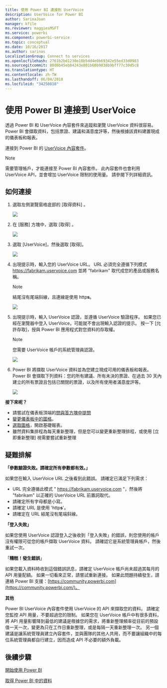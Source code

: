 ```yaml
---
title: 使用 Power BI 連接到 UserVoice
description: UserVoice for Power BI
author: SarinaJoan
manager: kfile
ms.reviewer: maggiesMSFT
ms.service: powerbi
ms.component: powerbi-service
ms.topic: conceptual
ms.date: 10/16/2017
ms.author: sarinas
LocalizationGroup: Connect to services
ms.openlocfilehash: 2761b2bd1230e18b5dd4e0b69342e55ed33d0983
ms.sourcegitcommit: 80d6b45eb84243e801b60b9038b9bff77c30d5c8
ms.translationtype: HT
ms.contentlocale: zh-TW
ms.lasthandoff: 06/04/2018
ms.locfileid: "34250818"
---
```

# <a name="connect-to-uservoice-with-power-bi"></a>使用 Power BI 連接到 UserVoice
透過 Power BI 和 UserVoice 內容套件來追蹤和瀏覽 UserVoice 資料很容易。 Power BI 會擷取資料，包括票證、建議和滿意度評等，然後根據該資料建置現成的儀表板和報表。

連接到 Power BI 的 [UserVoice 內容套件](https://app.powerbi.com/getdata/services/uservoice)。

>[!NOTE]
>需要管理帳戶，才能連接至 Power BI 內容套件。 此內容套件也會利用 UserVoice API，並會增加 UserVoice 限制的使用量。 請參閱下列詳細資訊。

## <a name="how-to-connect"></a>如何連接
1. 選取左側瀏覽窗格底部的 [取得資料]  。
   
   ![](media/service-connect-to-uservoice/pbi_getdata.png)
2. 在 [服務]  方塊中，選取 [取得] 。
   
   ![](media/service-connect-to-uservoice/pbi_getservices.png) 
3. 選取 [UserVoice]，然後選取 [取得]。
   
   ![](media/service-connect-to-uservoice/uservoice.png)
4. 出現提示時，輸入您的 UserVoice URL。 URL 必須完全遵循下列模式 https://fabrikam.uservoice.com 並將 "fabrikam" 取代成您的產品或服務名稱。
   
   >[!NOTE]
   >結尾沒有尾端斜線，且連線是使用 http**s**。
   
   ![](media/service-connect-to-uservoice/capture.png)
5. 出現提示時，輸入 UserVoice 認證，並遵循 UserVoice 驗證程序。 如果您已經在瀏覽器中登入 UserVoice，可能就不會出現輸入認證的提示。 按一下 [允許存取]，授與 Power BI 應用程式對您資料的存取權。
   
   >[!NOTE]
   >您需要 UserVoice 帳戶的系統管理員認證。
   
   ![](media/service-connect-to-uservoice/capture3.png)
6. Power BI 將擷取 UserVoice 資料並為您建立現成可用的儀表板和報表。 Power BI 會擷取下列資料：您的所有建議、所有未決的票證、在過去 30 天內建立的所有票證且包括已關閉的票證，以及所有使用者滿意度評等。
   
   ![](media/service-connect-to-uservoice/capture4.png)

**接下來呢？**

* 請嘗試在儀表板頂端的[問與答方塊中提問](power-bi-q-and-a.md)
* [變更儀表板中的圖格](service-dashboard-edit-tile.md)。
* [選取圖格](service-dashboard-tiles.md)，開啟基礎報表。
* 雖然資料集排程為每天重新整理，但是您可以變更重新整理排程，或使用 [立即重新整理] 視需要嘗試重新整理

## <a name="troubleshooting"></a>疑難排解
**「參數驗證失敗。請確定所有參數都有效。」**

如果您在輸入 UserVoice URL 之後看到此錯誤。 請確定已滿足下列需求：

* URL 完全遵循此模式 " https://fabrikam.uservoice.com "，然後將 "fabrikam" 以正確的 UserVoice URL 前置詞取代。
* 請確定所有字母都是小寫。
* 請確定 URL 是使用 'http**s**'。
* 請確定在 URL 結尾沒有尾端斜線。

**「登入失敗」**

如果您使用 UserVoice 認證登入之後收到「登入失敗」的錯誤，則您使用的帳戶沒有權限可從您的帳戶擷取 UserVoice 資料。 請確認它是系統管理員帳戶，然後重試一次。

「**糟糕！發生錯誤**」

如果您載入資料時收到這個錯誤訊息，請確定 UserVoice 帳戶尚未超過其每月的 API 用量配額。 如果一切看來正常，請嘗試重新連接。 如果此問題持續發生，請連絡 Power BI 支援：[https://community.powerbi.com](https://community.powerbi.com/)。

**其他**  

Power BI UserVoice 內容套件使用 UserVoice 的 API 來擷取您的資料。 請確定您監控 API 用量，不要超過您的限制。 如果您在 UserVoice 帳戶中有很多資料，將 API 用量影響降到最低的建議是根據您的需求，將重新整理頻率從目前的預設值一天一次，變更為只在工作日重新整理，或是每隔一天重新整理一次。 另一個建議是讓系統管理員建立內容套件，並與團隊的其他人共用，而不要讓組織中的每位系統管理員都自行建立，因而造成 API 不必要的額外負載。

## <a name="next-steps"></a>後續步驟
[開始使用 Power BI](service-get-started.md)

[取得 Power BI 中的資料](service-get-data.md)

